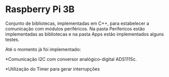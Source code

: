 # Raspberry Pi 3B

Conjunto de bibliotecas, implementadas em C++, para estabelecer a comunicação com módulos periféricos.
Na pasta Perifericos estão implementadas as bibliotecas e na pasta Apps estão implementados alguns testes.

Até o momento já foi implementado:

*Comunicação I2C com conversor analógico-digital ADS1115c.

*Utilização do Timer para gerar interrupções
